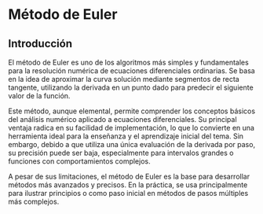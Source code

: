 # Método de Euler
## Introducción
El método de Euler es uno de los algoritmos más simples y fundamentales para la resolución numérica de ecuaciones diferenciales ordinarias. Se basa en la idea de aproximar la curva solución mediante segmentos de recta tangente, utilizando la derivada en un punto dado para predecir el siguiente valor de la función.

Este método, aunque elemental, permite comprender los conceptos básicos del análisis numérico aplicado a ecuaciones diferenciales. Su principal ventaja radica en su facilidad de implementación, lo que lo convierte en una herramienta ideal para la enseñanza y el aprendizaje inicial del tema. Sin embargo, debido a que utiliza una única evaluación de la derivada por paso, su precisión puede ser baja, especialmente para intervalos grandes o funciones con comportamientos complejos.

A pesar de sus limitaciones, el método de Euler es la base para desarrollar métodos más avanzados y precisos. En la práctica, se usa principalmente para ilustrar principios o como paso inicial en métodos de pasos múltiples más complejos.


